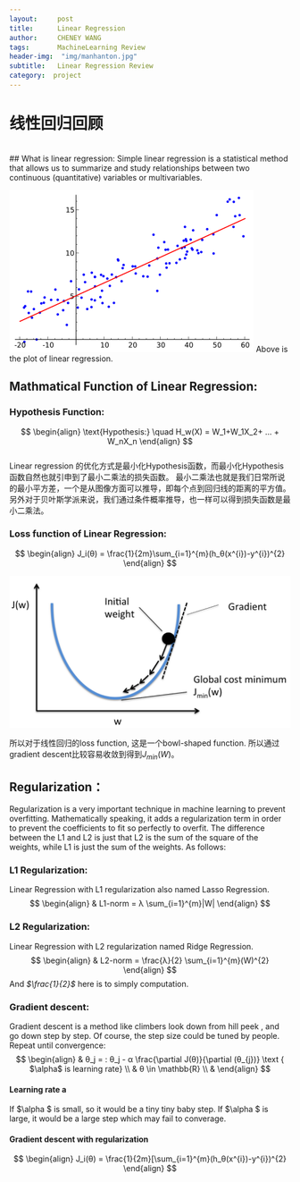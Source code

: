 ```yaml
---
layout:     post
title:      Linear Regression
author:     CHENEY WANG
tags: 		MachineLearning Review
header-img:  "img/manhanton.jpg"
subtitle:  	Linear Regression Review
category:  project
---
```

<!-- Start Writing Below in Markdown -->

# **线性回归回顾**
<br >
## What is linear regression:
Simple linear regression is a statistical method that allows us to summarize and study relationships between two continuous (quantitative) variables  or multivariables.

![linear regression picture](/img/Linear_regression.png)
Above is the plot of linear regression.
## Mathmatical Function of Linear Regression:
### Hypothesis Function:
$$
\begin{align} 
\text{Hypothesis:} \quad H_w(X) = W_1+W_1X_2+ ... + W_nX_n
\end{align}
$$
<br > Linear regression 的优化方式是最小化Hypothesis函数，而最小化Hypothesis函数自然也就引申到了最小二乘法的损失函数。
最小二乘法也就是我们日常所说的最小平方差，一个是从图像方面可以推导，即每个点到回归线的距离的平方值。 另外对于贝叶斯学派来说，我们通过条件概率推导，也一样可以得到损失函数是最小二乘法。

### Loss function of Linear Regression:
$$
\begin{align}
J_i(θ) = \frac{1}{2m}\sum_{i=1}^{m}(h_θ(x^{i})-y^{i})^{2}
\end{align}
$$

![cost function graph](\img\LR_cost_function.png)

所以对于线性回归的loss function, 这是一个bowl-shaped function. 所以通过gradient descent比较容易收敛到得到$J_{min}(W)$。

## Regularization：
Regularization is a very important technique in machine learning to prevent overfitting. Mathematically speaking, it adds a regularization term in order to prevent the coefficients to fit so perfectly to overfit. The difference between the L1 and L2 is just that L2 is the sum of the square of the weights, while L1 is just the sum of the weights. As follows:
### L1 Regularization:
Linear Regression with L1 regularization also named Lasso Regression.
$$ 
\begin{align}
& L1-norm = λ \sum_{i=1}^{m}|W|
\end{align}
$$

### L2 Regularization:
Linear Regression with L2 regularization named Ridge Regression.
$$ 
\begin{align}
& L2-norm = \frac{λ}{2} \sum_{i=1}^{m}(W)^{2}
\end{align}
$$
And *$\frac{1}{2}$* here is to simply computation. 

### Gradient descent:
Gradient descent is a method like climbers look down from hill peek , and go down step by step. Of course, the step size could be tuned by people.
Repeat until convergence:
$$
\begin{align}
& θ_j = : θ_j - α \frac{\partial J(θ)}{\partial (θ_{j})} \text { $\alpha$ is learning rate} \\
& θ \in \mathbb{R} \\
&
\end{align}
$$
#### Learning rate a
If $\alpha $ is small, so it would be a tiny tiny baby step.
If $\alpha $ is large, it would be a large step which may fail to converage.

#### Gradient descent with regularization
$$
\begin{align}
J_i(θ) = \frac{1}{2m}[\sum_{i=1}^{m}(h_θ(x^{i})-y^{i})^{2}
\end{align}
$$






















